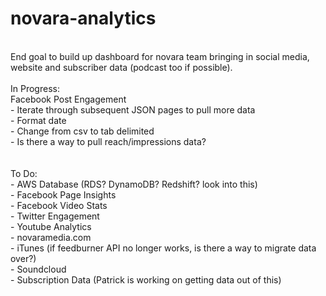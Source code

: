 # novara-analytics 
<br />
End goal to build up dashboard for novara team bringing in social media, website and subscriber data (podcast too if possible).<br />
<br />
In Progress:
<br /> Facebook Post Engagement	<br />
- Iterate through subsequent JSON pages to pull more data<br />
- Format date<br />
- Change from csv to tab delimited<br />
- Is there a way to pull reach/impressions data?<br />
<br /><br />
To Do: <br />
- AWS Database (RDS? DynamoDB? Redshift? look into this) <br />
- Facebook Page Insights<br />
- Facebook Video Stats<br />
- Twitter Engagement<br />
- Youtube Analytics<br />
- novaramedia.com<br />
- iTunes (if feedburner API no longer works, is there a way to migrate data over?)<br />
- Soundcloud<br />
- Subscription Data (Patrick is working on getting data out of this)<br />
